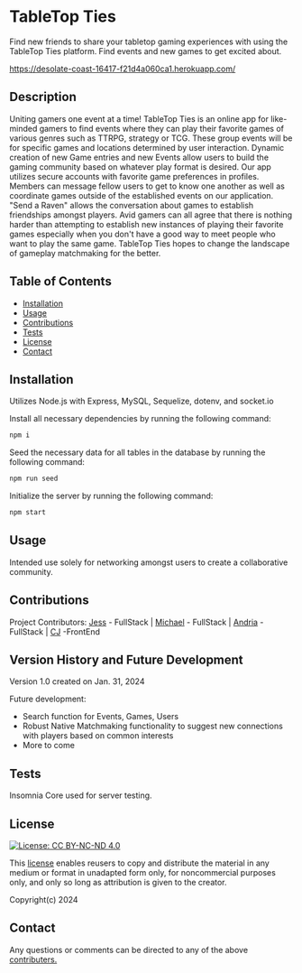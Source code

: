   # TableTop Ties
  Find new friends to share your tabletop gaming experiences with using the TableTop Ties platform. Find events and new games to get excited about.  

  https://desolate-coast-16417-f21d4a060ca1.herokuapp.com/

  ## Description

  Uniting gamers one event at a time! TableTop Ties is an online app for like-minded gamers to find events where they can play their favorite games of various genres such as TTRPG, strategy or TCG. These group events will be for specific games and locations determined by user interaction. Dynamic creation of new Game entries and new Events allow users to build the gaming community based on whatever play format is desired. Our app utilizes secure accounts with favorite game preferences in profiles. Members can message fellow users to get to know one another as well as coordinate games outside of the established events on our application. "Send a Raven" allows the conversation about games to establish friendships amongst players. Avid gamers can all agree that there is nothing harder than attempting to establish new instances of playing their favorite games especially when you don't have a good way to meet people who want to play the same game. TableTop Ties hopes to change the landscape of gameplay matchmaking for the better. 

  ## Table of Contents
  * [Installation](#installation)
  * [Usage](#usage)
  * [Contributions](#contributions)
  * [Tests](#tests)
  * [License](#license)
  * [Contact](#contact)

  
  ## Installation

  Utilizes Node.js with Express, MySQL, Sequelize, dotenv, and socket.io

  Install all necessary dependencies by running the following command: 
  ```bash
  npm i
  ```
  Seed the necessary data for all tables in the database by running the following command:
  ```bash
  npm run seed
  ```
  Initialize the server by running the following command:
  ```bash
  npm start
  ```

  ## Usage
  Intended use solely for networking amongst users to create a collaborative community.

  ## Contributions

  Project Contributors: <a href="www.github.com/jskelly8">Jess</a> - FullStack | <a href="www.github.com/Gerlach0130">Michael</a> - FullStack | <a href="www.github.com/EowynStark">Andria</a> - FullStack | <a href="www.github.com/cjva24">CJ</a> -FrontEnd
 

  ## Version History and Future Development
  Version 1.0 created on Jan. 31, 2024

  Future development: 
  + Search function for Events, Games, Users
  + Robust Native Matchmaking functionality to suggest new connections with players based on common interests
  + More to come
   
  ## Tests

  Insomnia Core used for server testing.

  ## License

[![License: CC BY-NC-ND 4.0](https://img.shields.io/badge/License-CC_BY--NC--ND_4.0-lightgrey.svg)](https://creativecommons.org/licenses/by-nc-nd/4.0/)

This [license](./LICENSE) enables reusers to copy and distribute the material in any medium or format in unadapted form only, for noncommercial purposes only, and only so long as attribution is given to the creator. 

Copyright(c) 2024

  ## Contact

  Any questions or comments can be directed to any of the above [contributers.](#contributions)
